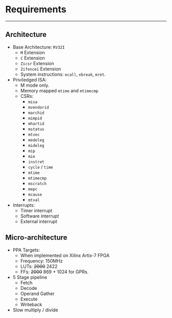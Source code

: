 
# Requirements

---

## Architecture

- Base Architecture: `RV32I`
  - `M` Extension
  - `C` Extension
  - `Zicsr` Extension
  - `Zifencei` Extension
  - System instructions: `ecall`, `ebreak`, `mret`.
- Priviledged ISA:
  - M mode only.
  - Memory mapped `mtime` and `mtimecmp`
  - CSRs:
    - `misa`
    - `mvendorid`
    - `marchid`
    - `mimpid`
    - `mhartid`
    - `mstatus`
    - `mtvec`
    - `medeleg`
    - `mideleg`
    - `mip`
    - `mie`
    - `instret`
    - `cycle` / `time`
    - `mtime`
    - `mtimecmp`
    - `mscratch`
    - `mepc`
    - `mcause`
    - `mtval`
- Interrupts:
  - Timer interrupt
  - Software interrupt
  - External interrupt

## Micro-architecture

- PPA Targets:
  - When implemented on Xilinx Artix-7 FPGA
  - Frequency: 150MHz
  - LUTs: ~~2000~~ 2422
  - FFs: ~~2000~~ 869 + 1024 for GPRs.
- 5 Stage pipeline
  - Fetch
  - Decode
  - Operand Gather
  - Execute
  - Writeback
- Slow multiply / divide
